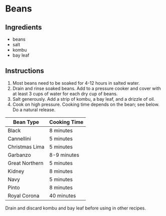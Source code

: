 # Beans

## Ingredients

- beans
- salt
- kombu
- bay leaf

## Instructions

1. Most beans need to be soaked for 4-12 hours in salted water.
2. Drain and rinse soaked beans. Add to a pressure cooker and cover with at least 3 cups of water for each dry cup of beans.
3. Salt generously. Add a strip of kombu, a bay leaf, and a drizzle of oil.
4. Cook on high pressure. Cooking time depends on the bean; see below. Do a natural release.

| Bean Type        | Cooking Time |
|------------------|--------------|
| Black            | 8 minutes    |
| Cannellini       | 5 minutes    |
| Christmas Lima   | 5 minutes    |
| Garbanzo         | 8-9 minutes  |
| Great Northern   | 5 minutes    |
| Kidney           | 8 minutes    |
| Navy             | 5 minutes    |
| Pinto            | 8 minutes    |
| Royal Corona     | 40 minutes   |

Drain and discard kombu and bay leaf before using in other recipes.
